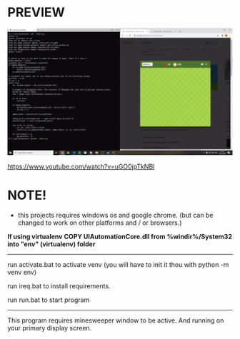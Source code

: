 # PREVIEW

    
[![AI-PREVIEW](./preview.gif)](https://www.youtube.com/watch?v=uGO0jpTkNBI)

https://www.youtube.com/watch?v=uGO0jpTkNBI


# NOTE!

* this projects requires windows os and google chrome. (but can be changed to work on other platforms and / or browsers.)

**If using virtualenv COPY UIAutomationCore.dll from %windir%/System32 into "env" (virtualenv) folder**

---

run activate.bat to activate venv (you will have to init it thou with python -m venv env)

run ireq.bat to install requirements.

run run.bat to start program

---

This program requires minesweeper window to be active. And running on your primary display screen.